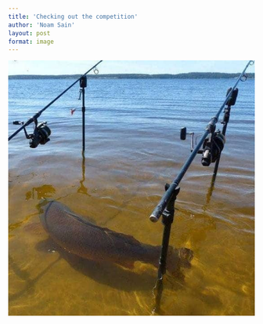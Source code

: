 ```yaml
---
title: 'Checking out the competition'
author: 'Noam Sain'
layout: post
format: image
---
```


![](/assets/2018/08/fishing.jpg)
